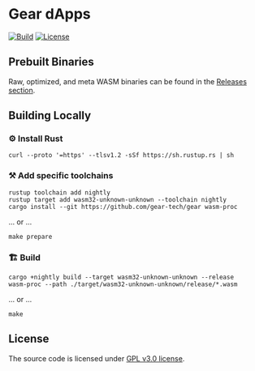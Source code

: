 # Gear dApps

[![Build][build_badge]][build_href]
[![License][lic_badge]][lic_href]

[build_badge]: https://github.com/gear-tech/gear-dapps/workflows/Build/badge.svg
[build_href]: https://github.com/gear-tech/gear-dapps/actions/workflows/build.yml

[lic_badge]: https://img.shields.io/badge/License-GPL%203.0-success
[lic_href]: https://github.com/gear-tech/gear-dapps/blob/master/LICENSE

## Prebuilt Binaries

Raw, optimized, and meta WASM binaries can be found in the [Releases section](https://github.com/gear-tech/gear-dapps/releases/tag/build).

## Building Locally

### ⚙️ Install Rust

```shell
curl --proto '=https' --tlsv1.2 -sSf https://sh.rustup.rs | sh
```

### ⚒️ Add specific toolchains

```shell
rustup toolchain add nightly
rustup target add wasm32-unknown-unknown --toolchain nightly
cargo install --git https://github.com/gear-tech/gear wasm-proc
```

... or ...

```shell
make prepare
```

### 🏗️ Build

```shell
cargo +nightly build --target wasm32-unknown-unknown --release
wasm-proc --path ./target/wasm32-unknown-unknown/release/*.wasm
```

... or ...

```shell
make
```

## License

The source code is licensed under [GPL v3.0 license](LICENSE).
